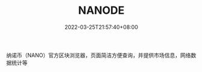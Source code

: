 ﻿---
weight: 
title: "NANODE"
description: "纳诺币（NANO）官方区块浏览器，页面简洁方便查询，并提供市场信息，网络数据统计等"
date: 2022-03-25T21:57:40+08:00
lastmod: 2022-03-25T16:45:40+08:00
draft: false
authors: ["Metabd"]
featuredImage: "nanode.png"
link: ""
tags: ["区块链浏览器","NANODE"]
categories: ["navigation"]
navigation: ["区块链浏览器"]
lightgallery: true
toc: true
pinned: false
recommend: false
recommend1: false
---
纳诺币（NANO）官方区块浏览器，页面简洁方便查询，并提供市场信息，网络数据统计等
